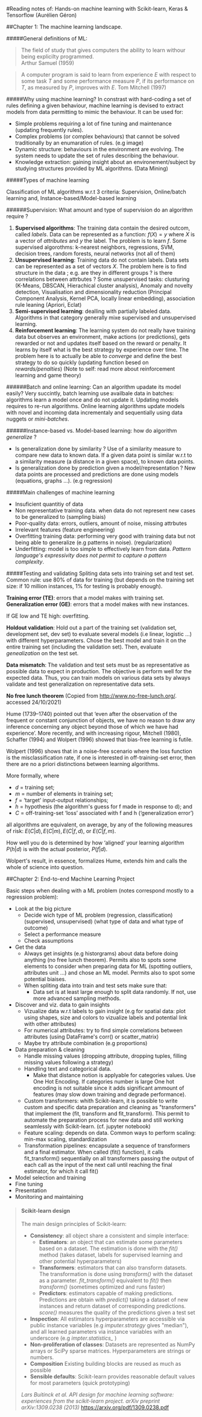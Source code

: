 
#Reading notes of: Hands-on machine learning with Scikit-learn, Keras & Tensorflow (Aurélien Géron)

##Chapter 1: The machine learning landscape. 

#####General definitions of ML: 
>The field of study that gives computers the ability to learn withour being explicilty programmed.  
Arthur Samuel (1959)

>A computer program is said to learn from experience $E$ with respect to some task $T$ and some performance measure $P$, if its performance on $T$, as measured by $P$, improves with $E$.
Tom Mitchell (1997) 


#####Why using machine learning? 
In constrast with hard-coding a set of rules defining a given behaviour, machine learning is devised to extract models from data permitting to mimic the behaviour. It can be used for: 
* Simple problems requiring a lot of fine tuning and maintenance (updating frequently rules). 
* Complex problems (or complex behaviours) that cannot be solved traditionally by an enumaration of rules. (e.g image)
* Dynamic structure: behaviours in the environment are evolving. The system needs to update the set of rules describing the behaviour. 
* Knowledge extraction: gaining insight about an environement/subject by studying structures provided by ML algorithms. (Data Mining) 


#####Types of machine learning

Classification of ML algorithms w.r.t 3 criteria: Supervision, Online/batch learning and, Instance-based/Model-based learning

######Supervision: What amount and type of supervision do an algorithm require ? 

1. **Supervised algorithms**: The training data contain the desired outcom, called *labels*. Data can be represented as a function:  $f(X) = y$ where $X$ is a vector of *attributes* and $y$ the label. The problem is to learn $f$. Some supervised algorothms: k-nearest neighbors, regressions, SVM, decision trees, random forests, neural networks (not all of them)
2. **Unsupervised learning**: Training data do not contain labels. Data sets can be represented as a set of vectors $X$. The problem here is to find structure in the data ; e.g. are they in different groups ? is there correlations between attrbutes ? Some unsupervised tasks: clusturing (K-Means, DBSCAN, Hierachical cluster analysis), Anomaly and novelty detection, Visualisation and dimensionality reduction (Principal Component Analysis, Kernel PCA, locally linear embedding), association rule leaning (Apriori, Eclat)
3. **Semi-supervised learning**: dealling with partially labeled data. Algorithms in that category generally mixe supervised and unsupervised learning.
4. **Reinforcement learning**: The learning system do not really have training data but observes an environment, make actions (or predictions), gets rewarded or not and updates itself based on the reward or penalty. It learns by itself what is the best strategy by experience over time. The problem here is to actually be able to *converge* and define the best strategy to do so quickly (updating function besed on *rewards/penalties*) (Note to self: read more about reinforcement learning and game theory)

######Batch and online learning: Can an algorithm upadate its model easily? 
Very succintly, batch learning use availbale data in batches: algorithms learn a model once and do not update it. Updating models requires to re-run algorithms. Online learning algorithms update models with novel and incoming data incrementaly and sequentially using data nuggets or *mini-batches*. 

######Instance-based vs. Model-based learning: how do algorithm *generalize* ?

* Is generalization done by similarity ? Use of a similarity measure to compare new data to known data. If a given data point is similar w.r.t to a similarity measure (a distance in a given space), to known data points.  
* Is generalization done by prediction given a model/representation ? New data points are processed and predictions are done using models (equations, graphs ...). (e.g regression)

#####Main challenges of machine learning
* Insuficient quantitiy of data
* Non representative training data. when data do not represent new cases to be generalized to (sampling biais)
* Poor-quality data: errors, outliers, amount of noise, missing attrbutes
* Irrelevant features (feature engineering)
* Overfitting training data: performing very good with training data but not being able to generalize (e.g patterns in noise). (regularization) 
* Underfitting: model is too simple to effectively learn from data. *Pattern language's expressivity does not permit to capture a pattern complexity*. 

#####Testing and validating
Spliting data sets into training set and test set. Common rule: use 80% of data for training (but depends on the training set size: if 10 million instances, 1% for testing is probably enough). 

**Training error (TE)**: errors that a model makes with training set. 
**Generalization error (GE)**: errors that a model makes with new instances. 

If GE low and TE high: overfitting. 

**Holdout validation**: Hold out a part of the training set (validation set, development set, dev set) to evaluate several models (i.e linear, logistic ...) with different hyperparameters. Chose the best model and train it on the entire training set (including the validation set). Then, evaluate *genealization* on the test set.  

**Data mismatch**: The validation and test sets must be as representative as possible data to expect in production. The objective is perform well for the expected data. Thus, you can train models on various data sets by always validate and test generalization on representative data sets. 

**No free lunch theorem** (Copied from http://www.no-free-lunch.org/. accessed 24/10/2021)

Hume (1739–1740) pointed out that ‘even after the observation of the frequent or constant conjunction of objects, we have no reason to draw any inference concerning any object beyond those of which we have had experience’. More recently, and with increasing rigour, Mitchell (1980), Schaffer (1994) and Wolpert (1996) showed that bias-free learning is futile.

Wolpert (1996) shows that in a noise-free scenario where the loss function is the misclassification rate, if one is interested in off-training-set error, then there are no a priori distinctions between learning algorithms.

More formally, where
* $d$ = training set;
* $m$ = number of elements in training set;
* $f$ = ‘target’ input-output relationships;
* $h$ = hypothesis (the algorithm's guess for f made in response to d); and
* $C$ = off-training-set ‘loss’ associated with f and h (‘generalization error’)

all algorithms are equivalent, on average, by any of the following measures of risk: $E(C|d), E(C|m), E(C|f,d),$ or $E(C|f,m)$.

How well you do is determined by how ‘aligned’ your learning algorithm $P(h|d)$ is with the actual posterior, $P(f|d)$.

Wolpert's result, in essence, formalizes Hume, extends him and calls the whole of science into question.

##Chapter 2: End-to-end Machine Learning Project

Basic steps when dealing with a ML problem (notes correspond mostly to a regression problem): 
* Look at the big picture
  * Decide wich type of ML problem (regression, classification) (supervised, unsupervised) (what type of data and what type of outcome)
  * Select a performance measure
  * Check assumptions
* Get the data
  * Always get insights (e.g historgrams) about data before doing anything (no free lunch theorem). Permits also to spots some elements to consider when preparing data for ML (spotting outliers, attributes unit ...) and chose an ML model. Permits also to spot some potential biaises.    
  * When spliting data into train and test sets make sure that:
    * Data set is at least large enough to split data randomly. If not, use more advanced sampling methods. 
* Discover and viz. data to gain insights
  * Vizualize data w.r.t labels to gain insight (e.g for spatial data: plot using shapes, size and colors to vizualize labels and potential link with other attributes)
  * For numerical attributes: try to find simple correlations between attributes (using DataFrame's corr() or scatter_matrix)
  * Maybe try attribute combination (e.g proportions) 
* Data preparation & cleaning
  * Handle missing values (dropping attribute, dropping tuples, filling missing values following a strategy)
  * Handling text and categorical data. 
    * Make that distance notion is applyable for categories values. Use One Hot Encoding. If categories number is large One hot encoding is not suitable since it adds significant ammount of features (may slow down training and degrade performance).
  * Custom transformers: whith Scikit-learn, it is possible to write custom and specific data preparation and cleaning as "transformers" that implement the (fit, transform and fit_transform). This permit to automate the preparation process for new data and still working seamlessly with Scikit-learn. (cf. jupyter notebook)
  * Feature scaling: depends on data. Common ways to perform scaling: min-max scaling, standardization
  * Transformation pipelines: encapsulate a sequence of transformers and a final estimator. When called (fit() function), it calls fit_transform() sequentially on all transformers passing the output of each call as the input of the next call until reaching the final estimator, for which it call fit()      
* Model selection and training
* Fine tuning 
* Presentation 
* Monitoring and maintaining



> #### **Scikit-learn design**
> The main design principles of Scikit-learn: 
> * **Consistency**: all object share a consistent and simple interface:
>   * **Estimators**: an object that can estimate some parameters based on a dataset. The estimation is done with the *fit()* method (takes dataset, labels for supervised learning and other potential hyperparameters)
>   * **Transformers**: estimators that can also transform datasets. The transformation is done using *transform()* with the dataset as a parameter. *fit_transform()* equivalent to *fit()* then *transform()* (sometimes optimized and runs faster)   
>   * **Predictors**: estimators capable of making predictions. Predictions are obtain with *predict()* taking a dataset of new instances and return dataset of corresponding predictions. *score()* measures the quality of the predictions given a test set 
> * **Inspection**: All estimators hyperparameters are accessible via public instance variables (e.g *imputer.strategy* gives "median"), and all learned parameters via instance variables with an underscore (e.g *impter.statistics_* )  
> * **Non-proliferation of classes**: Datasets are represented as NumPy arrays or SciPy sparse matrices. Hyperparameters are strings or numbers. 
> * **Composition** Existing building blocks are reused as much as possible
> * **Sensible defaults**: Scikit-learn provides reasonable default values for most parameters (quick prototyping)  
> 
> *Lars Buitinck et al. API design for machine learning software: experiences from the scikit-learn project. arXiv preprint arXiv:1309.0238 (2013)* https://arxiv.org/pdf/1309.0238.pdf


